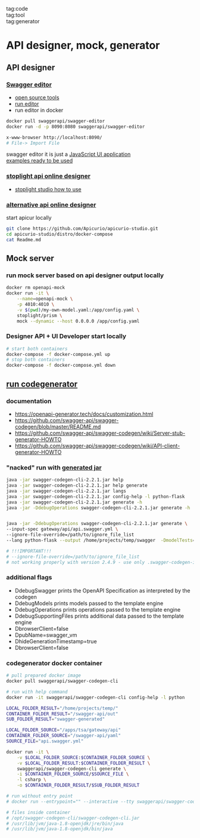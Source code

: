 tag:code  
tag:tool  
tag:generator  

# API designer, mock, generator

## API designer
### [Swagger editor](https://swagger.io/)
* [open source tools](https://swagger.io/tools/open-source/)
* [run editor](https://github.com/swagger-api/swagger-editor)
* run editor in docker 
```sh
docker pull swaggerapi/swagger-editor
docker run -d -p 8090:8080 swaggerapi/swagger-editor
```
```sh
x-www-browser http://localhost:8090/
# File-> Import File
```
swagger editor it is just a [JavaScript UI application](https://editor.swagger.io/)  
[examples ready to be used](https://app.swaggerhub.com/)

### [stoplight api online designer](https://stoplight.io/studio/)
* [stoplight studio how to use](https://www.youtube.com/watch?v=sC6j55_Pn5g)
### [alternative api online designer](https://www.apicur.io/)
start apicur locally
```sh
git clone https://github.com/Apicurio/apicurio-studio.git
cd apicurio-studio/distro/docker-compose
cat Readme.md
```

## Mock server
### run mock server based on api designer output locally
```sh
docker rm openapi-mock
docker run -it \
    --name=openapi-mock \
    -p 4010:4010 \
    -v $(pwd)/my-own-model.yaml:/app/config.yaml \
    stoplight/prism \
    mock --dynamic --host 0.0.0.0 /app/config.yaml
```
### Designer API + UI Developer start locally
```bash
# start both containers
docker-compose -f docker-compose.yml up
# stop both containers
docker-compose -f docker-compose.yml down
```

## [run codegenerator](https://github.com/swagger-api/swagger-codegen)
### documentation
* https://openapi-generator.tech/docs/customization.html
* https://github.com/swagger-api/swagger-codegen/blob/master/README.md
* https://github.com/swagger-api/swagger-codegen/wiki/Server-stub-generator-HOWTO
* https://github.com/swagger-api/swagger-codegen/wiki/API-client-generator-HOWTO


### "nacked" run with [generated jar](https://swagger.io/docs/open-source-tools/swagger-codegen/)
```sh
java -jar swagger-codegen-cli-2.2.1.jar help
java -jar swagger-codegen-cli-2.2.1.jar help generate
java -jar swagger-codegen-cli-2.2.1.jar langs
java -jar swagger-codegen-cli-2.2.1.jar config-help -l python-flask
java -jar swagger-codegen-cli-2.2.1.jar generate -h
java -jar -DdebugOperations swagger-codegen-cli-2.2.1.jar generate -h


java -jar -DdebugOperations swagger-codegen-cli-2.2.1.jar generate \
--input-spec gateway/api/api.swagger.yml \
--ignore-file-override=/path/to/ignore_file_list
--lang python-flask --output /home/projects/temp/swagger  -DmodelTests=false -D apiTests=false -DmodelDocs=false -D supportPython2=false

# !!!IMPORTANT!!!
# --ignore-file-override=/path/to/ignore_file_list
# not working properly with version 2.4.9 - use only .swagger-codegen-ignore in destination folder
```

### additional flags 
* DdebugSwagger prints the OpenAPI Specification as interpreted by the codegen
* DdebugModels prints models passed to the template engine
* DdebugOperations prints operations passed to the template engine
* DdebugSupportingFiles prints additional data passed to the template engine
* DbrowserClient=false 
* DpubName=swagger_vm 
* DhideGenerationTimestamp=true 
* DbrowserClient=false 


### codegenerator docker container
```sh
# pull prepared docker image
docker pull swaggerapi/swagger-codegen-cli

# run with help command
docker run -it swaggerapi/swagger-codegen-cli config-help -l python

LOCAL_FOLDER_RESULT="/home/projects/temp/"
CONTAINER_FOLDER_RESULT="/swagger-api/out"
SUB_FOLDER_RESULT="swagger-generated"

LOCAL_FOLDER_SOURCE="/apps/tsa/gateway/api"
CONTAINER_FOLDER_SOURCE="/swagger-api/yaml"
SOURCE_FILE="api.swagger.yml"

docker run -it \
    -v $LOCAL_FOLDER_SOURCE:$CONTAINER_FOLDER_SOURCE \
    -v $LOCAL_FOLDER_RESULT:$CONTAINER_FOLDER_RESULT \
    swaggerapi/swagger-codegen-cli generate \
    -i $CONTAINER_FOLDER_SOURCE/$SOURCE_FILE \
    -l csharp \
    -o $CONTAINER_FOLDER_RESULT/$SUB_FOLDER_RESULT

# run without entry point
# docker run --entrypoint="" --interactive --tty swaggerapi/swagger-codegen-cli  /bin/sh

# files inside container
# /opt/swagger-codegen-cli/swagger-codegen-cli.jar 
# /usr/lib/jvm/java-1.8-openjdk/jre/bin/java
# /usr/lib/jvm/java-1.8-openjdk/bin/java
```


